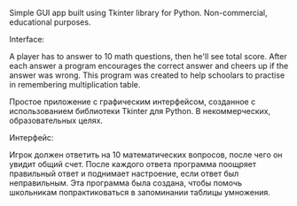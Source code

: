 Simple GUI app built using Tkinter library for Python.
Non-commercial, educational purposes.

Interface:

A player has to answer to 10 math questions, then he'll see total score.
After each answer a program encourages the correct answer and cheers up if the answer was wrong.
This program was created to help schoolars to practise in remembering multiplication table.



Простое приложение с графическим интерфейсом, созданное с использованием библиотеки Tkinter для Python.
В некоммерческих, образовательных целях.

Интерфейс:

Игрок должен ответить на 10 математических вопросов, после чего он увидит общий счет.
После каждого ответа программа поощряет правильный ответ и поднимает настроение, если ответ был неправильным.
Эта программа была создана, чтобы помочь школьникам попрактиковаться в запоминании таблицы умножения.
